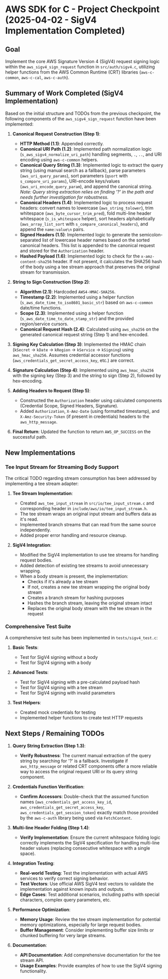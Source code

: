 # AWS SDK for C - Project Checkpoint (2025-04-02 - SigV4 Implementation Completed)

## Goal

Implement the core AWS Signature Version 4 (SigV4) request signing logic within the `aws_sigv4_sign_request` function in `src/auth/sigv4.c`, utilizing helper functions from the AWS Common Runtime (CRT) libraries (`aws-c-common`, `aws-c-cal`, `aws-c-auth`).

## Summary of Work Completed (SigV4 Implementation)

Based on the initial structure and TODOs from the previous checkpoint, the following components of the `aws_sigv4_sign_request` function have been implemented:

1.  **Canonical Request Construction (Step 1)**:
    *   **HTTP Method (1.1)**: Appended correctly.
    *   **Canonical URI Path (1.2)**: Implemented path normalization logic (`s_aws_sigv4_normalize_uri_path`) handling segments, `.`, `..`, and URI encoding using `aws-c-common` helpers.
    *   **Canonical Query String (1.3)**: Implemented logic to extract the query string (using manual search as a fallback), parse parameters (`aws_uri_query_params`), sort parameters (`qsort` with `s_compare_uri_params`), URI-encode keys/values (`aws_uri_encode_query_param`), and append the canonical string. *Note: Query string extraction relies on finding '?' in the path and needs further investigation for robustness.*
    *   **Canonical Headers (1.4)**: Implemented logic to process request headers: convert names to lowercase (`aws_string_tolower`), trim whitespace (`aws_byte_cursor_trim_pred`), fold multi-line header whitespace (`s_is_whitespace` helper), sort headers alphabetically (`aws_array_list_sort` with `s_compare_canonical_headers`), and append the `name:value\n` pairs.
    *   **Signed Headers (1.5)**: Implemented logic to generate the semicolon-separated list of lowercase header names based on the sorted canonical headers. This list is appended to the canonical request and stored for the `Authorization` header.
    *   **Hashed Payload (1.6)**: Implemented logic to check for the `x-amz-content-sha256` header. If not present, it calculates the SHA256 hash of the body using a tee stream approach that preserves the original stream for transmission.

2.  **String to Sign Construction (Step 2)**:
    *   **Algorithm (2.1)**: Hardcoded `AWS4-HMAC-SHA256`.
    *   **Timestamp (2.2)**: Implemented using a helper function (`s_aws_date_time_to_iso8601_basic_str`) based on `aws-c-common` date/time functions.
    *   **Scope (2.3)**: Implemented using a helper function (`s_aws_date_time_to_date_stamp_str`) and the provided region/service cursors.
    *   **Canonical Request Hash (2.4)**: Calculated using `aws_sha256` on the generated canonical request string (Step 1) and hex-encoded.

3.  **Signing Key Calculation (Step 3)**: Implemented the HMAC chain (`kSecret` -> `kDate` -> `kRegion` -> `kService` -> `kSigning`) using `aws_hmac_sha256`. Assumes credential accessor functions (`aws_credentials_get_secret_access_key`, etc.) are correct.

4.  **Signature Calculation (Step 4)**: Implemented using `aws_hmac_sha256` with the signing key (Step 3) and the string to sign (Step 2), followed by hex-encoding.

5.  **Adding Headers to Request (Step 5)**:
    *   Constructed the `Authorization` header using calculated components (Credential Scope, Signed Headers, Signature).
    *   Added `Authorization`, `X-Amz-Date` (using formatted timestamp), and `X-Amz-Security-Token` (if present in credentials) headers to the `aws_http_message`.

6.  **Final Return**: Updated the function to return `AWS_OP_SUCCESS` on the successful path.

## New Implementations

### Tee Input Stream for Streaming Body Support

The critical TODO regarding stream consumption has been addressed by implementing a tee stream adapter:

1. **Tee Stream Implementation**:
   * Created `aws_tee_input_stream` in `src/io/tee_input_stream.c` and corresponding header in `include/aws/io/tee_input_stream.h`.
   * The tee stream wraps an original input stream and buffers data as it's read.
   * Implemented branch streams that can read from the same source independently.
   * Added proper error handling and resource cleanup.

2. **SigV4 Integration**:
   * Modified the SigV4 implementation to use tee streams for handling request bodies.
   * Added detection of existing tee streams to avoid unnecessary wrapping.
   * When a body stream is present, the implementation:
     * Checks if it's already a tee stream
     * If not, creates a new tee stream wrapping the original body stream
     * Creates a branch stream for hashing purposes
     * Hashes the branch stream, leaving the original stream intact
     * Replaces the original body stream with the tee stream in the request

### Comprehensive Test Suite

A comprehensive test suite has been implemented in `tests/sigv4_test.c`:

1. **Basic Tests**:
   * Test for SigV4 signing without a body
   * Test for SigV4 signing with a body

2. **Advanced Tests**:
   * Test for SigV4 signing with a pre-calculated payload hash
   * Test for SigV4 signing with a tee stream
   * Test for SigV4 signing with invalid parameters

3. **Test Helpers**:
   * Created mock credentials for testing
   * Implemented helper functions to create test HTTP requests

## Next Steps / Remaining TODOs

1. **Query String Extraction (Step 1.3)**:
   * **Verify Robustness**: The current manual extraction of the query string by searching for '?' is a fallback. Investigate if `aws_http_message` or related CRT components offer a more reliable way to access the original request URI or its query string component.

2. **Credentials Function Verification**:
   * **Confirm Accessors**: Double-check that the assumed function names (`aws_credentials_get_access_key_id`, `aws_credentials_get_secret_access_key`, `aws_credentials_get_session_token`) exactly match those provided by the `aws-c-auth` library being used via `FetchContent`.

3. **Multi-line Header Folding (Step 1.4)**:
   * **Verify Implementation**: Ensure the current whitespace folding logic correctly implements the SigV4 specification for handling multi-line header values (replacing consecutive whitespace with a single space).

4. **Integration Testing**:
   * **Real-world Testing**: Test the implementation with actual AWS services to verify correct signing behavior.
   * **Test Vectors**: Use official AWS SigV4 test vectors to validate the implementation against known inputs and outputs.
   * **Edge Cases**: Test additional scenarios, including paths with special characters, complex query parameters, etc.

5. **Performance Optimization**:
   * **Memory Usage**: Review the tee stream implementation for potential memory optimizations, especially for large request bodies.
   * **Buffer Management**: Consider implementing buffer size limits or chunked buffering for very large streams.

6. **Documentation**:
   * **API Documentation**: Add comprehensive documentation for the tee stream API.
   * **Usage Examples**: Provide examples of how to use the SigV4 signing functionality.
